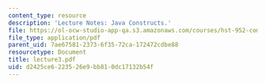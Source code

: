 ```yaml
---
content_type: resource
description: 'Lecture Notes: Java Constructs.'
file: https://ol-ocw-studio-app-qa.s3.amazonaws.com/courses/hst-952-computing-for-biomedical-scientists-fall-2002/d2425ce6223526e9bb810dc17132b54f_lecture3.pdf
file_type: application/pdf
parent_uid: 7ae67581-2373-6f35-72ca-172472cdbe88
resourcetype: Document
title: lecture3.pdf
uid: d2425ce6-2235-26e9-bb81-0dc17132b54f
---
```

